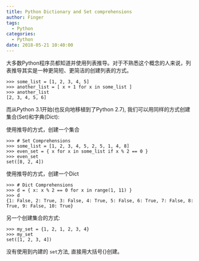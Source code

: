 ```yaml
---
title: Python Dictionary and Set comprehensions
author: Finger
tags:
  - Python
categories:
  - Python
date: 2018-05-21 10:40:00
---
```



大多数Python程序员都知道并使用列表推导。对于不熟悉这个概念的人来说，列表推导其实是一种更简短、更简洁的创建列表的方式。

```
>>> some_list = [1, 2, 3, 4, 5]
>>> another_list = [ x + 1 for x in some_list ]
>>> another_list
[2, 3, 4, 5, 6]

```

而从Python 3.1开始(也反向地移植到了Python 2.7), 我们可以用同样的方式创建集合(Set)和字典(Dict):

使用推导的方式，创建一个集合

```
>>> # Set Comprehensions
>>> some_list = [1, 2, 3, 4, 5, 2, 5, 1, 4, 8]
>>> even_set = { x for x in some_list if x % 2 == 0 }
>>> even_set
set([8, 2, 4])
```

使用推导的方式，创建一个Dict

```
>>> # Dict Comprehensions
>>> d = { x: x % 2 == 0 for x in range(1, 11) }
>>> d
{1: False, 2: True, 3: False, 4: True, 5: False, 6: True, 7: False, 8: True, 9: False, 10: True}
```

另一个创建集合的方式:

```
>>> my_set = {1, 2, 1, 2, 3, 4}
>>> my_set
set([1, 2, 3, 4])
```

没有使用到内建的 `set`方法, 直接用大括号{}创建。
